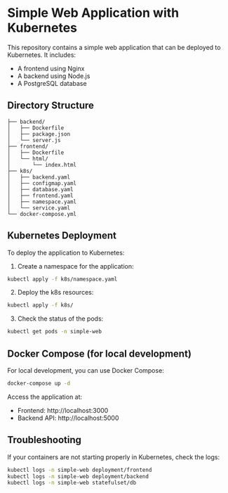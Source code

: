 # Simple Web Application with Kubernetes

This repository contains a simple web application that can be deployed to Kubernetes. It includes:

- A frontend using Nginx
- A backend using Node.js
- A PostgreSQL database

## Directory Structure

```
├── backend/
│   ├── Dockerfile
│   ├── package.json
│   └── server.js   
├── frontend/   
│   ├── Dockerfile
│   └── html/
│       └── index.html
├── k8s/
│   ├── backend.yaml
│   ├── configmap.yaml
│   ├── database.yaml
│   ├── frontend.yaml
│   ├── namespace.yaml
│   └── service.yaml
└── docker-compose.yml
```

## Kubernetes Deployment

To deploy the application to Kubernetes:

1. Create a namespace for the application:

```bash
kubectl apply -f k8s/namespace.yaml
```

2. Deploy the k8s resources:

```bash
kubectl apply -f k8s/
```

3. Check the status of the pods:

```bash
kubectl get pods -n simple-web
```

## Docker Compose (for local development)

For local development, you can use Docker Compose:

```bash
docker-compose up -d
```

Access the application at:

- Frontend: http://localhost:3000
- Backend API: http://localhost:5000

## Troubleshooting

If your containers are not starting properly in Kubernetes, check the logs:

```bash
kubectl logs -n simple-web deployment/frontend
kubectl logs -n simple-web deployment/backend
kubectl logs -n simple-web statefulset/db
```
